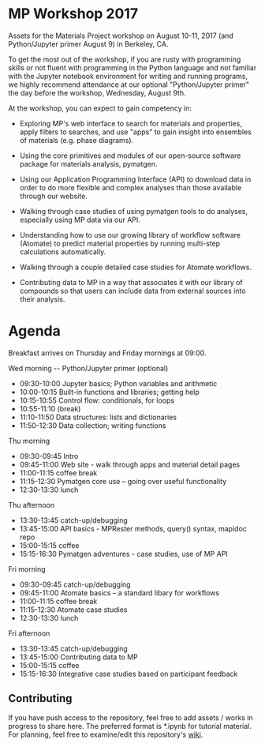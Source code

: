 # MP Workshop 2017
Assets for the Materials Project workshop on August 10-11, 2017 (and Python/Jupyter primer August 9) in Berkeley, CA.

To get the most out of the workshop, if you are rusty with programming skills or not fluent with programming in the Python language and not familiar with the Jupyter notebook environment for writing and running programs, we highly recommend attendance at our optional "Python/Jupyter primer" the day before the workshop, Wednesday, August 9th.

At the workshop, you can expect to gain competency in:

* Exploring MP's web interface to search for materials and properties, apply filters to searches, and use "apps" to gain insight into ensembles of materials (e.g. phase diagrams).

* Using the core primitives and modules of our open-source software package for materials analysis, pymatgen.

* Using our Application Programming Interface (API) to download data in order to do more flexible and complex analyses than those available through our website.

* Walking through case studies of using pymatgen tools to do analyses, especially using MP data via our API.

* Understanding how to use our growing library of workflow software (Atomate) to predict material properties by running multi-step calculations automatically.

* Walking through a couple detailed case studies for Atomate workflows.

* Contributing data to MP in a way that associates it with our library of compounds so that users can include data from external sources into their analysis.

# Agenda

Breakfast arrives on Thursday and Friday mornings at 09:00.

Wed morning -- Python/Jupyter primer (optional)
* 09:30-10:00 Jupyter basics; Python variables and arithmetic
* 10:00-10:15 Built-in functions and libraries; getting help
* 10:15-10:55 Control flow: conditionals, for loops
* 10:55-11:10 (break)
* 11:10-11:50 Data structures: lists and dictionaries
* 11:50-12:30 Data collection; writing functions

Thu morning
* 09:30-09:45 Intro
* 09:45-11:00 Web site - walk through apps and material detail pages
* 11:00-11:15 coffee break
* 11:15-12:30 Pymatgen core use – going over useful functionality
* 12:30-13:30 lunch

Thu afternoon
* 13:30-13:45 catch-up/debugging
* 13:45-15:00 API basics - MPRester methods, query() syntax, mapidoc repo
* 15:00-15:15 coffee
* 15:15-16:30 Pymatgen adventures - case studies, use of MP API

Fri morning
* 09:30-09:45 catch-up/debugging
* 09:45-11:00 Atomate basics – a standard libary for workflows
* 11:00-11:15 coffee break
* 11:15-12:30 Atomate case studies
* 12:30-13:30 lunch

Fri afternoon
* 13:30-13:45 catch-up/debugging
* 13:45-15:00 Contributing data to MP
* 15:00-15:15 coffee
* 15:15-16:30 Integrative case studies based on participant feedback

## Contributing

If you have push access to the repository, feel free to add assets / works in
progress to share here. The preferred format is *.ipynb for tutorial material.
For planning, feel free to examine/edit this
repository's [wiki](https://github.com/materialsproject/workshop-2017/wiki).
